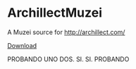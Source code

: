 # ArchillectMuzei

A Muzei source for http://archillect.com/

[Download](https://play.google.com/store/apps/details?id=com.arlefreak.archillectmuzei)

PROBANDO UNO DOS. SI. SI. PROBANDO
